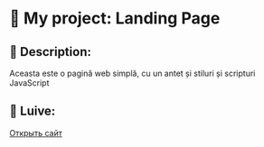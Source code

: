 # 🌟 My project: Landing Page  

## 📝 Description:
Aceasta este o pagină web simplă, cu un antet și stiluri și scripturi JavaScript 

## 🔗 Luive:  
[Открыть сайт](https://hristos2007.github.io/landing-page/)
